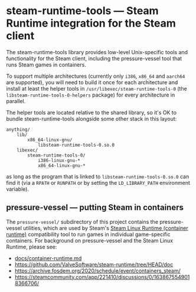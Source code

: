 steam-runtime-tools — Steam Runtime integration for the Steam client
====================================================================

<!-- This document:
Copyright 2019-2020 Collabora Ltd.
SPDX-License-Identifier: MIT
-->

The steam-runtime-tools library provides low-level Unix-specific tools
and functionality for the Steam client, including the pressure-vessel
tool that runs Steam games in containers.

To support multiple architectures (currently only `i386`, `x86_64` and
`aarch64` are supported), you will need to build it once for each architecture
and install at least the helper tools in `/usr/libexec/steam-runtime-tools-0`
(the `libsteam-runtime-tools-0-helpers` package) for every architecture
in parallel.

The helper tools are located relative to the shared library, so it's OK
to bundle steam-runtime-tools alongside some other stack in this layout:

    anything/
        lib/
            x86_64-linux-gnu/
                libsteam-runtime-tools-0.so.0
        libexec/
            steam-runtime-tools-0/
                i386-linux-gnu-*
                x86_64-linux-gnu-*

as long as the program that is linked to `libsteam-runtime-tools-0.so.0`
can find it (via a `RPATH` or `RUNPATH` or by setting the `LD_LIBRARY_PATH`
environment variable).

pressure-vessel — putting Steam in containers
---------------------------------------------

The `pressure-vessel/` subdirectory of this project contains the
pressure-vessel utilities, which are used by Steam's
[Steam Linux Runtime (container runtime)](docs/container-runtime.md)
compatibility tool to run games in individual game-specific containers.
For background on pressure-vessel and the Steam Linux Runtime, please see:

* [docs/container-runtime.md](docs/container-runtime.md)
* <https://github.com/ValveSoftware/steam-runtime/tree/HEAD/doc>
* <https://archive.fosdem.org/2020/schedule/event/containers_steam/>
* <https://steamcommunity.com/app/221410/discussions/0/1638675549018366706/>
